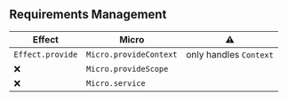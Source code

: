## Requirements Management

| Effect           | Micro                  | ⚠️                     |
| ---------------- | ---------------------- | ---------------------- |
| `Effect.provide` | `Micro.provideContext` | only handles `Context` |
| ❌               | `Micro.provideScope`   |                        |
| ❌               | `Micro.service`        |                        |

